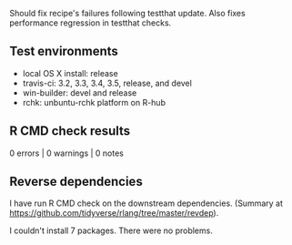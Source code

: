 
Should fix recipe's failures following testthat update.
Also fixes performance regression in testthat checks.

## Test environments

* local OS X install: release
* travis-ci: 3.2, 3.3, 3.4, 3.5, release, and devel
* win-builder: devel and release
* rchk: unbuntu-rchk platform on R-hub


## R CMD check results

0 errors | 0 warnings | 0 notes


## Reverse dependencies

I have run R CMD check on the downstream dependencies. (Summary at https://github.com/tidyverse/rlang/tree/master/revdep).

I couldn't install 7 packages. There were no problems.
